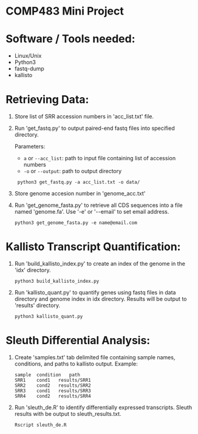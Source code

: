 # COMP483 Mini Project 

# Software / Tools needed:

- Linux/Unix
- Python3
- fastq-dump
- kallisto

# Retrieving Data:

1. Store list of SRR accession numbers in 'acc_list.txt' file.
2. Run 'get_fastq.py' to output paired-end fastq files into specified directory.
	
	Parameters: 

	- ``a`` or ``--acc_list``: path to input file containing list of accession numbers
	- ``-o`` or ``--output``: path to output directory

	```
	 python3 get_fastq.py -a acc_list.txt -o data/
	```
3. Store genome accesion number in 'genome_acc.txt'
4. Run 'get_genome_fasta.py' to retrieve all CDS sequences into a file named 'genome.fa'. Use '-e' or '--email' to set email address.
    ```
    python3 get_genome_fasta.py -e name@email.com
    ```
# Kallisto Transcript Quantification:

1. Run 'build_kallisto_index.py' to create an index of the genome in the 'idx' directory.
    ```
    python3 build_kallisto_index.py
    ```
2. Run 'kallisto_quant.py' to quantify genes using fastq files in data directory and genome index in idx directory. Results will be output to 'results' directory.
    ```
    python3 kallisto_quant.py
    ```
# Sleuth Differential Analysis:

1. Create 'samples.txt' tab delimited file containing sample names, conditions, and paths to kallisto output. Example:

    ```
    sample	condition	path
    SRR1	cond1	results/SRR1
    SRR2	cond2	results/SRR2
    SRR3	cond1	results/SRR3
    SRR4	cond2	results/SRR4
    ```

2. Run 'sleuth_de.R' to identify differentially expressed transcripts. Sleuth results with be output to sleuth_results.txt.
    ```
    Rscript sleuth_de.R
    ```


